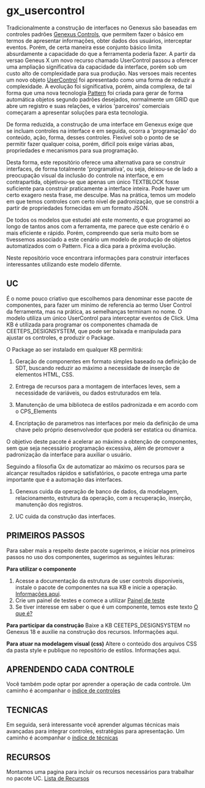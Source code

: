 # gx_usercontrol
Tradicionalmente a construção de interfaces no Genexus são baseadas em controles padrões [Genexus Controls](https://wiki.genexus.com/commwiki/wiki?5925,Category%3AGeneXus+Controls), que permitem fazer o básico em termos de apresentar informações, obter dados dos usuários, interceptar eventos. Porém, de certa maneira esse conjunto básico limita absurdamente a capacidade do que a ferramenta poderia fazer. A partir da versao Geneus X um novo recurso chamado UserControl passou a oferecer uma ampliação significativa da capacidade da interface, porém sob um custo alto de complexidade para sua produção. Nas versoes mais recentes um novo objeto [UserControl](https://wiki.genexus.com/commwiki/wiki?39356,Category%3AUser+Control+object) foi apresentado como uma forma de reduzir a complexidade.
A evolução foi significativa, porém, ainda complexa, de tal forma que uma nova tecnologia [Pattern](https://wiki.genexus.com/commwiki/wiki?2814,Category%3APatterns) foi criada para gerar de forma automática objetos segundo padrões desejados, normalmente um GRID que abre um registro e suas relações, e vários 'parceiros' comerciais começaram a apresentar soluções para esta tecnologia.

De forma reduzida, a construção de uma interface em Genexus exige que se incluam controles na interface e em seguida, ocorra a 'programação' do conteúdo, ação, forma, desses controles. Flexível sob o ponto de se permitir fazer qualquer coisa, porém, dificil pois exige várias abas, propriedades e mecanismos para sua programação.

Desta forma, este repositório oferece uma alternativa para se construir interfaces, de forma totalmente 'programativa', ou seja, deixou-se de lado a preocupação visual da inclusão do controle na interface, e em contrapartida, objetivou-se que apenas um único TEXTBLOCK fosse suficiente para construir praticamente a interface inteira. Pode haver um certo exagero nesta frase, me desculpe. Mas na prática, temos um modelo em que temos controles com certo nivel de padronização, que se constrói a partir de propriedades fornecidas em um formato JSON.

De todos os modelos que estudei até este momento, e que programei ao longo de tantos anos com a ferramenta, me parece que este cenário é o mais eficiente e rápido. Porém, compreendo que seria muito bom se tivessemos associado a este cenário um modelo de produção de objetos automatizados com o Pattern. Fica a dica para a próxima evolução.

Neste repositório voce encontrara informações para construir interfaces interessantes utilizando este modelo difernte.

## UC
É o nome pouco criativo que escolhemos para denominar esse pacote de componentes, para fazer um minimo de referencia ao termo User Control da ferramenta, mas na prática, as semelhanças terminam no nome. O modelo utiliza um único UserControl para interceptar eventos de Click. Uma KB é utilizada para programar os componentes chamada de CEETEPS_DESIGNSYSTEM, que pode ser baixada e manipulada para ajustar os controles, e produzir o Package.

O Package ao ser instalado em qualquer KB permitirá:

1) Geração de componentes em formato simples baseado na definição de SDT, buscando reduzir ao máximo a necessidade de inserção de elementos HTML, CSS. 

2) Entrega de recursos para a montagem de interfaces leves, sem a necessidade de variáveis, ou dados estruturados em tela.

3) Manutenção de uma biblioteca de estilos padronizada e em acordo com o CPS_Elements

4) Encriptação de parametros nas interfaces por meio da definição de uma chave pelo próprio desenvolvedor que poderá ser estatica ou dinamica.

O objetivo deste pacote é acelerar ao máximo a obtenção de componentes, sem que seja necessário programação excessiva, além de promover a padronização da interface para auxiliar o usuário.

Seguindo a filosofia Gx de automatizar ao máximo os recursos para se alcançar resultados rápidos e satisfatórios, o pacote entrega uma parte importante que é a automação das interfaces.

1) Genexus cuida da operação de banco de dados, da modelagem, relacionamento, estrutura da operação, com a recuperação, inserção, manutenção dos registros.

2) UC cuida da construção das interfaces.


## PRIMEIROS PASSOS
Para saber mais a respeito deste pacote sugerimos, e iniciar nos primeiros passos no uso dos componentes, sugerimos as seguintes leituras:

**Para utilizar o componente** 
1) Acesse a documentação da estrutura de user controls disponiveis, instale o pacote de componentes na sua KB e inicie a operação. [Informações aqui](/doc/instalacao.md).
2) Crie um painel de testes e comece a utilizar [Painel de teste](/doc/primeiropainel.md)
3) Se tiver interesse em saber o que é um componente, temos este texto [O que é?](oquee.md)

**Para participar da construção**
Baixe a KB CEETEPS_DESIGNSYSTEM no Genexus 18 e auxilie na construção dos recursos. Informações aqui.

**Para atuar na modelagem visual (css)**
Altere o conteúdo dos arquivos CSS da pasta style e publique no repositório de estilos. Informações aqui.

## APRENDENDO CADA CONTROLE 
Você também pode optar por aprender a operação de cada controle. Um caminho é acompanhar o [índice de controles](/doc/controles/indexcontrole.md)

## TECNICAS 
Em seguida, será interessante você aprender algumas técnicas mais avançadas para integrar controles, estratégias para apresentação. Um caminho é acompanhar o [índice de técnicas](/doc/tecnicas/indextecnica.md) 

## RECURSOS 
Montamos uma pagina para incluir os recursos necessários para trabalhar no pacote UC. [Lista de Recursos](/recursos/indicerecursos.md) 
